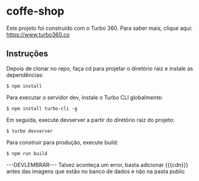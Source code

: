# coffe-shop

Este projeto foi construído com o Turbo 360. Para saber mais, clique aqui: https://www.turbo360.co

## Instruções
Depois de clonar no repo, faça cd para projetar o diretório raiz e instale as dependências:

```
$ npm install
```

Para executar o servidor dev, instale o Turbo CLI globalmente:

```
$ npm install turbo-cli -g
```

Em seguida, execute devserver a partir do diretório raiz do projeto:

```
$ turbo devserver
```

Para construir para produção, execute build:

```
$ npm run build
```

---DEVLEMBRAR---
Talvez aconteça um error, basta adicionar {{{cdn}}} antes das imagens que estão no banco de dados e não na pasta public